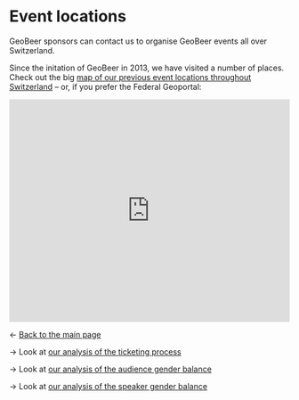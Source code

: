 # Event locations

GeoBeer sponsors can contact us to organise GeoBeer events all over Switzerland.

Since the initation of GeoBeer in 2013, we have visited a number of places. Check out the big [map of our previous event locations throughout Switzerland](geobeer-map/index.html) &ndash; or, if you prefer the Federal Geoportal:

<iframe src='https://map.geo.admin.ch/?topic=ech&lang=en&bgLayer=ch.swisstopo.pixelkarte-farbe&layers=ch.swisstopo.swissalti3d-reliefschattierung,KML%7C%7Chttps:%2F%2Fdocs.google.com%2Fspreadsheets%2Fd%2F147EUgQlkZykvrugKRFxBrl-2dDveW5RDU346TLZKies%2Fexport%3Fformat%3Dtsv%26gid%3D741518437&E=2660000.00&N=1190000.00&zoom=0&layers_opacity=0.35,1' width='100%' height='400px' frameborder='0' style='border:0'></iframe>

&larr; [Back to the main page](index.md)

&rarr; Look at [our analysis of the ticketing process](ticketing.md)

&rarr; Look at [our analysis of the audience gender balance](gender-balance-audience.md)

&rarr; Look at [our analysis of the speaker gender balance](gender-balance-speakers.md)

